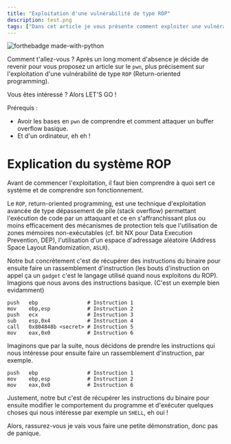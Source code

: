 ```yaml
---
title: "Exploitation d'une vulnérabilité de type ROP"
description: test.png
tags: ["Dans cet article je vous présente comment exploiter une vulnérabilité de type ROP (Return-oriented programming) permet de contourner des mécanismes notammement l'ASLR et le système NX."]
---
```


![forthebadge made-with-python](https://media.giphy.com/media/xT9IgG50Fb7Mi0prBC/giphy.gif)

Comment t'allez-vous ? Après un long moment d'absence je décide de revenir pour vous proposez un article sur le `pwn`, plus précisement sur l'exploitation d'une vulnérabilité de type `ROP` (Return-oriented programming).

Vous êtes intéressé ? Alors LET'S GO !

Prérequis :
- Avoir les bases en `pwn` de comprendre et comment attaquer un buffer overflow basique.
- Et d'un ordinateur, eh eh !

# Explication du système ROP

Avant de commencer l'exploitation, il faut bien comprendre à quoi sert ce système et de comprendre son fonctionnement.

Le `ROP`, return-oriented programming, est une technique d'exploitation avancée de type dépassement de pile (stack overflow) permettant l'exécution de code par un attaquant et ce en s'affranchissant plus ou moins efficacement des mécanismes de protection tels que l'utilisation de zones mémoires non-exécutables (cf. bit NX pour Data Execution Prevention, DEP), l'utilisation d'un espace d'adressage aléatoire (Address Space Layout Randomization, `ASLR`).

Notre but concrètement c'est de récupérer des instructions du binaire pour ensuite faire un rassemblement d'instruction (les bouts d'instruction on appel ça un `gadget` c'est le langage utilisé quand nous exploitons du ROP). Imagions que nous avons des instructions basique. (C'est un exemple bien evidamment)

    push   ebp                # Instruction 1
    mov    ebp,esp            # Instruction 2
    push   ecx                # Instruction 3
    sub    esp,0x4            # Instruction 4
    call   0x804848b <secret> # Instruction 5 
    mov    eax,0x0            # Instruction 6

Imaginons que par la suite, nous décidons de prendre les instructions qui nous intéresse pour ensuite faire un rassemblement d'instruction, par exemple.

    push   ebp                # Instruction 1
    mov    ebp,esp            # Instruction 2
    mov    eax,0x0            # Instruction 6

Justement, notre but c'est de récupérer les instructions du binaire pour ensuite modifier le comportement du programme et d'exécuter quelques choses qui nous intéresse par exemple un `SHELL`, eh oui !

Alors, rassurez-vous je vais vous faire une petite démonstration, donc pas de panique.

